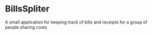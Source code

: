 BillsSpliter
============

A small application for keeping track of bills and receipts for a group of people sharing costs
